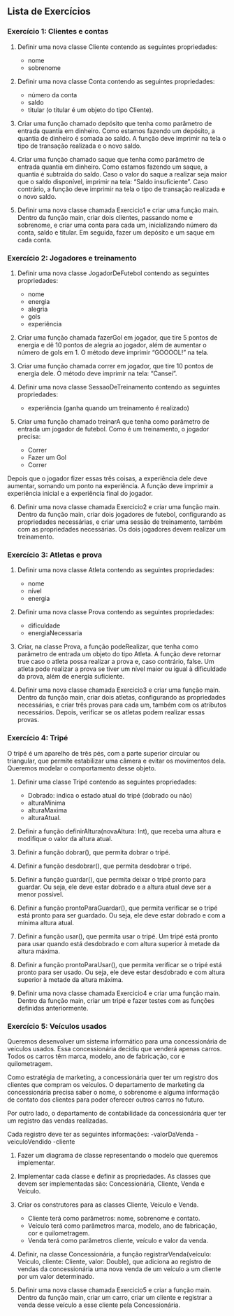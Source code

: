 ## Lista de Exercícios

### Exercício 1: Clientes e contas

1. Definir uma nova classe Cliente contendo as seguintes propriedades:
    - nome
    - sobrenome

2. Definir uma nova classe Conta contendo as seguintes propriedades:
    - número da conta
    - saldo
    - titular (o titular é um objeto do tipo Cliente).

3. Criar uma função chamado depósito que tenha como parâmetro de entrada
quantia em dinheiro. Como estamos fazendo um depósito, a quantia de dinheiro
é somada ao saldo. A função deve imprimir na tela o tipo de transação realizada
e o novo saldo.

4. Criar uma função chamado saque que tenha como parâmetro de entrada
quantia em dinheiro. Como estamos fazendo um saque, a quantia é subtraída do
saldo. Caso o valor do saque a realizar seja maior que o saldo disponível, imprimir
na tela: “Saldo insuficiente”. Caso contrário, a função deve imprimir na tela o tipo
de transação realizada e o novo saldo.

5. Definir uma nova classe chamada Exercicio1 e criar uma função main. Dentro
da função main, criar dois clientes, passando nome e sobrenome, e criar uma
conta para cada um, inicializando número da conta, saldo e titular. Em seguida,
fazer um depósito e um saque em cada conta.

### Exercício 2: Jogadores e treinamento

1. Definir uma nova classe JogadorDeFutebol contendo as seguintes propriedades:
    - nome
    - energia
    - alegria
    - gols
    - experiência
    
2. Criar uma função chamada fazerGol em jogador, que tire 5 pontos de energia e
dê 10 pontos de alegria ao jogador, além de aumentar o número de gols em 1. O
método deve imprimir “GOOOOL!” na tela.

3. Criar uma função chamada correr em jogador, que tire 10 pontos de energia
dele. O método deve imprimir na tela: “Cansei”.

4. Definir uma nova classe SessaoDeTreinamento contendo as seguintes
propriedades:
    - experiência (ganha quando um treinamento é realizado)
    
5. Criar uma função chamado treinarA que tenha como parâmetro de entrada um
jogador de futebol. Como é um treinamento, o jogador precisa:
    - Correr
    - Fazer um Gol
    - Correr

Depois que o jogador fizer essas três coisas, a experiência dele deve aumentar,
somando um ponto na experiência. A função deve imprimir a experiência inicial e
a experiência final do jogador.

6. Definir uma nova classe chamada Exercicio2 e criar uma função main. Dentro
da função main, criar dois jogadores de futebol, configurando as propriedades
necessárias, e criar uma sessão de treinamento, também com as propriedades
necessárias. Os dois jogadores devem realizar um treinamento.

### Exercício 3: Atletas e prova

1. Definir uma nova classe Atleta contendo as seguintes propriedades:
    - nome
    - nível
    - energia

2. Definir uma nova classe Prova contendo as seguintes propriedades:
    - dificuldade
    - energiaNecessaria
    
3. Criar, na classe Prova, a função podeRealizar, que tenha como parâmetro de
entrada um objeto do tipo Atleta. A função deve retornar true caso o atleta possa realizar a 
prova e, caso contrário, false. Um atleta pode realizar a prova se tiver um nível maior ou igual à
dificuldade da prova, além de energia suficiente.

4. Definir uma nova classe chamada Exercicio3 e criar uma função main. Dentro
da função main, criar dois atletas, configurando as propriedades necessárias, e
criar três provas para cada um, também com os atributos necessários. Depois,
verificar se os atletas podem realizar essas provas.

### Exercício 4: Tripé

O tripé é um aparelho de três pés, com a parte superior circular ou triangular,
que permite estabilizar uma câmera e evitar os movimentos dela. Queremos
modelar o comportamento desse objeto.

1. Definir uma classe Tripé contendo as seguintes propriedades:
    - Dobrado: indica o estado atual do tripé (dobrado ou não)
    - alturaMinima
    - alturaMaxima
    - alturaAtual.
    
2. Definir a função definirAltura(novaAltura: Int), que receba uma altura e
modifique o valor da altura atual.

3. Definir a função dobrar(), que permita dobrar o tripé.

4. Definir a função desdobrar(), que permita desdobrar o tripé.
5. Definir a função guardar(), que permita deixar o tripé pronto para guardar. Ou
seja, ele deve estar dobrado e a altura atual deve ser a menor possível.

6. Definir a função prontoParaGuardar(), que permita verificar se o tripé está
pronto para ser guardado. Ou seja, ele deve estar dobrado e com a mínima altura
atual.

7. Definir a função usar(), que permita usar o tripé. Um tripé está pronto para usar
quando está desdobrado e com altura superior à metade da altura máxima.

8. Definir a função prontoParaUsar(), que permita verificar se o tripé está pronto
para ser usado. Ou seja, ele deve estar desdobrado e com altura superior à
metade da altura máxima.

9. Definir uma nova classe chamada Exercicio4 e criar uma função main. Dentro
da função main, criar um tripé e fazer testes com as funções definidas
anteriormente.

### Exercício 5: Veículos usados

Queremos desenvolver um sistema informático para uma concessionária de
veículos usados. Essa concessionária decidiu que venderá apenas carros. Todos
os carros têm marca, modelo, ano de fabricação, cor e quilometragem.

Como estratégia de marketing, a concessionária quer ter um registro dos clientes
que compram os veículos. O departamento de marketing da concessionária
precisa saber o nome, o sobrenome e alguma informação de contato dos
clientes para poder oferecer outros carros no futuro.

Por outro lado, o departamento de contabilidade da concessionária quer ter um
registro das vendas realizadas.

Cada registro deve ter as seguintes informações:
    -valorDaVenda
    -veiculoVendido
    -cliente

1. Fazer um diagrama de classe representando o modelo que queremos
implementar.

2. Implementar cada classe e definir as propriedades. As classes que devem ser
implementadas são:
Concessionária, Cliente, Venda e Veículo.

3. Criar os construtores para as classes Cliente, Veículo e Venda.
    - Cliente terá como parâmetros: nome, sobrenome e contato.
    - Veículo terá como parâmetros marca, modelo, ano de fabricação, cor e quilometragem.
    - Venda terá como parâmetros cliente, veículo e valor da venda.
    
4. Definir, na classe Concessionária, a função registrarVenda(veículo: Veiculo,
cliente: Cliente, valor: Double), que adiciona ao registro de vendas da
concessionária uma nova venda de um veículo a um cliente por um valor
determinado.

5. Definir uma nova classe chamada Exercicio5 e criar a função main. Dentro da
função main, criar um carro, criar um cliente e registrar a venda desse veículo a
esse cliente pela Concessionária.
